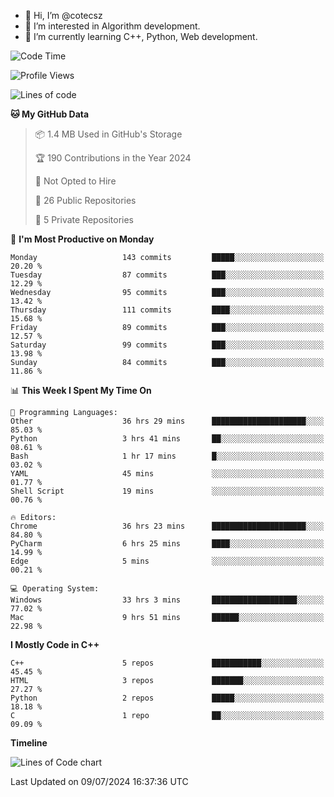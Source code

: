 - 👋 Hi, I’m @cotecsz
- 👀 I’m interested in Algorithm development.
- 🌱 I’m currently learning C++, Python, Web development.

<!---
cotecsz/cotecsz is a ✨ special ✨ repository because its `README.md` (this file) appears on your GitHub profile.
You can click the Preview link to take a look at your changes.
--->

<!--START_SECTION:waka-->
![Code Time](http://img.shields.io/badge/Code%20Time-1%2C348%20hrs%2044%20mins-blue)

![Profile Views](http://img.shields.io/badge/Profile%20Views-0-blue)

![Lines of code](https://img.shields.io/badge/From%20Hello%20World%20I%27ve%20Written-1.2%20million%20lines%20of%20code-blue)

**🐱 My GitHub Data** 

> 📦 1.4 MB Used in GitHub's Storage 
 > 
> 🏆 190 Contributions in the Year 2024
 > 
> 🚫 Not Opted to Hire
 > 
> 📜 26 Public Repositories 
 > 
> 🔑 5 Private Repositories 
 > 
📅 **I'm Most Productive on Monday** 

```text
Monday                   143 commits         █████░░░░░░░░░░░░░░░░░░░░   20.20 % 
Tuesday                  87 commits          ███░░░░░░░░░░░░░░░░░░░░░░   12.29 % 
Wednesday                95 commits          ███░░░░░░░░░░░░░░░░░░░░░░   13.42 % 
Thursday                 111 commits         ████░░░░░░░░░░░░░░░░░░░░░   15.68 % 
Friday                   89 commits          ███░░░░░░░░░░░░░░░░░░░░░░   12.57 % 
Saturday                 99 commits          ███░░░░░░░░░░░░░░░░░░░░░░   13.98 % 
Sunday                   84 commits          ███░░░░░░░░░░░░░░░░░░░░░░   11.86 % 
```


📊 **This Week I Spent My Time On** 

```text
💬 Programming Languages: 
Other                    36 hrs 29 mins      █████████████████████░░░░   85.03 % 
Python                   3 hrs 41 mins       ██░░░░░░░░░░░░░░░░░░░░░░░   08.61 % 
Bash                     1 hr 17 mins        █░░░░░░░░░░░░░░░░░░░░░░░░   03.02 % 
YAML                     45 mins             ░░░░░░░░░░░░░░░░░░░░░░░░░   01.77 % 
Shell Script             19 mins             ░░░░░░░░░░░░░░░░░░░░░░░░░   00.76 % 

🔥 Editors: 
Chrome                   36 hrs 23 mins      █████████████████████░░░░   84.80 % 
PyCharm                  6 hrs 25 mins       ████░░░░░░░░░░░░░░░░░░░░░   14.99 % 
Edge                     5 mins              ░░░░░░░░░░░░░░░░░░░░░░░░░   00.21 % 

💻 Operating System: 
Windows                  33 hrs 3 mins       ███████████████████░░░░░░   77.02 % 
Mac                      9 hrs 51 mins       ██████░░░░░░░░░░░░░░░░░░░   22.98 % 
```

**I Mostly Code in C++** 

```text
C++                      5 repos             ███████████░░░░░░░░░░░░░░   45.45 % 
HTML                     3 repos             ███████░░░░░░░░░░░░░░░░░░   27.27 % 
Python                   2 repos             █████░░░░░░░░░░░░░░░░░░░░   18.18 % 
C                        1 repo              ██░░░░░░░░░░░░░░░░░░░░░░░   09.09 % 
```



**Timeline**

![Lines of Code chart](https://raw.githubusercontent.com/cotecsz/cotecsz/master/assets/bar_graph.png)


 Last Updated on 09/07/2024 16:37:36 UTC
<!--END_SECTION:waka-->

